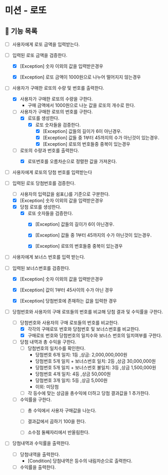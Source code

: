 # 미션 - 로또

## 🚀 기능 목록

- [ ] 사용자에게 로또 금액을 입력받는다.


- [ ] 입력된 로또 금액을 검증한다.
    - [x] [Exception] 숫자 이외의 값을 입력받은경우
    - [x] [Exception] 로또 금액이 1000원으로 나누어 떨어지지 않는경우


- [ ] 사용자가 구매한 로또의 수량 및 번호를 출력한다.
    - [x] 사용자가 구매한 로또의 수량을 구한다.
        - 구매 금액에서 1000원으로 나눈 값을 로또의 개수로 한다.
    - [ ] 사용자가 구매한 로또의 번호를 구한다.
        - [x] 로또를 생성한다.
          - [x] 로또 숫자들을 검증한다.
              - [x] [Exception] 값들의 길이가 6이 아닌경우.
              - [x] [Exception] 값들 중 1부터 45까지의 수가 아닌것이 있는경우.
              - [x] [Exception] 로또의 번호들중 중복이 있는경우
    - [ ] 로또의 수량과 번호를 출력한다.
      - [x] 로또번호를 오름차순으로 정렬한 값을 가져온다.


- [ ] 사용자에게 로또의 당첨 번호를 입력받는다


- [ ] 입력된 로또 당첨번호를 검증한다.
    - [ ] 사용자의 입력값을 쉼표(,)를 기준으로 구분한다.
    - [x] [Exception] 숫자 이외의 값을 입력받은경우
    - [x] 당첨 로또를 생성한다.
      - [x] 로또 숫자들을 검증한다.
          - [x] [Exception] 값들의 길이가 6이 아닌경우.
          - [x] [Exception] 값들 중 1부터 45까지의 수가 아닌것이 있는경우.
          - [x] [Exception] 로또의 번호들중 중복이 있는경우


- [ ] 사용자에게 보너스 번호를 입력 받는다.


- [ ] 입력된 보너스번호를 검증한다.
    - [x] [Exception] 숫자 이외의 값을 입력받은경우
    - [x] [Exception] 값이 1부터 45사이의 수가 아닌 경우
    - [x] [Exception] 당첨번호에 존재하는 값을 입력한 경우


- [ ] 당첨번호와 사용자의 구매 로또들의 번호를 비교해 당첨 결과 및 수익률을 구한다.
    - [ ] 당첨번호와 사용자의 구매 로또들의 번호를 비교한다.
        - [x] 각각의 구매로또 번호와 당첨번호 및 보너스번호를 비교한다.
        - [x] 구매로또 번호와 당첨번호의 일치수와 보너스 번호의 일치여부를 구한다.

    - [ ] 당첨 내역과 총 수익을 구한다.
        - [ ] 당첨번호의 일치수를 확인한다.
            - 당첨번호 6개 일치: 1등 ,상금: 2,000,000,000원
            - 당첨번호 5개 일치 + 보너스번호 일치: 2등 ,상금 30,000,000원
            - 당첨번호 5개 일치 + 보너스번호 불일치: 3등 ,상금 1,500,000원
            - 당첨번호 4개 일치: 4등 ,상금 50,000원
            - 당첨번호 3개 일치: 5등 ,상금 5,000원
            - 이외: 미당첨
        - [ ] 각 등수에 맞는 상금을 총수익에 더하고 당첨 결과값을 1 추가한다.

    - [ ] 수익률을 구한다.
        - [ ] 총 수익에서 사용자 구매값을 나눈다.
        - [ ] 결과값에서 곱하기 100을 한다.
        - [ ] 소수점 둘째자리에서 반올림한다.


- [ ] 당첨내역과 수익률을 출력한다.
    - [ ] 당첨내역을 출력한다.
        - [Condition] 당첨내역은 등수의 내림차순으로 출력한다.
    - [ ] 수익률을 출력한다.